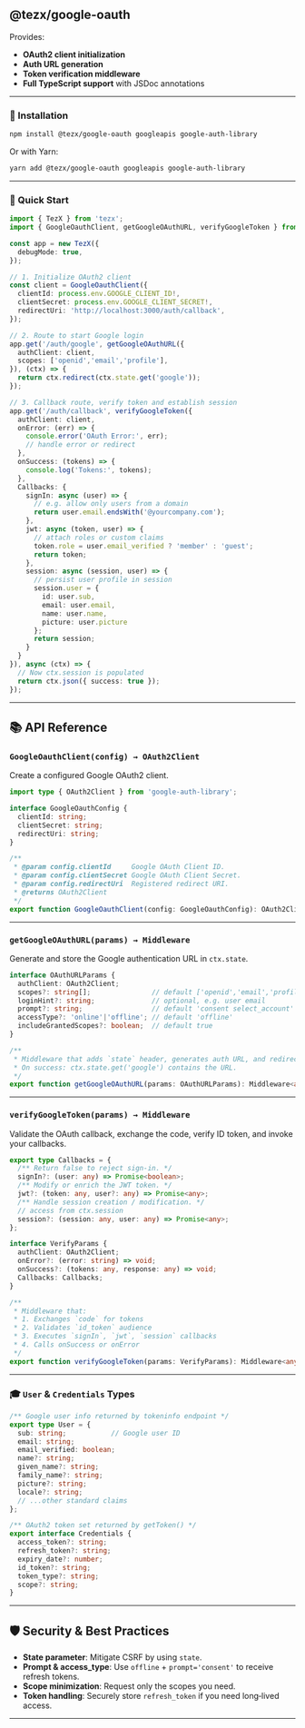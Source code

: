 
## @tezx/google-oauth

Provides:

* **OAuth2 client initialization**
* **Auth URL generation**
* **Token verification middleware**
* **Full TypeScript support** with JSDoc annotations

---

### 🔧 Installation

```bash
npm install @tezx/google-oauth googleapis google-auth-library
```

Or with Yarn:

```bash
yarn add @tezx/google-oauth googleapis google-auth-library
```

---

### 🚀 Quick Start

```ts
import { TezX } from 'tezx';
import { GoogleOauthClient, getGoogleOAuthURL, verifyGoogleToken } from '@tezx/google-oauth';

const app = new TezX({
  debugMode: true,
});

// 1. Initialize OAuth2 client
const client = GoogleOauthClient({
  clientId: process.env.GOOGLE_CLIENT_ID!,
  clientSecret: process.env.GOOGLE_CLIENT_SECRET!,
  redirectUri: 'http://localhost:3000/auth/callback',
});

// 2. Route to start Google login
app.get('/auth/google', getGoogleOAuthURL({
  authClient: client,
  scopes: ['openid','email','profile'],
}), (ctx) => {
  return ctx.redirect(ctx.state.get('google'));
});

// 3. Callback route, verify token and establish session
app.get('/auth/callback', verifyGoogleToken({
  authClient: client,
  onError: (err) => {
    console.error('OAuth Error:', err);
    // handle error or redirect
  },
  onSuccess: (tokens) => {
    console.log('Tokens:', tokens);
  },
  Callbacks: {
    signIn: async (user) => {
      // e.g. allow only users from a domain
      return user.email.endsWith('@yourcompany.com');
    },
    jwt: async (token, user) => {
      // attach roles or custom claims
      token.role = user.email_verified ? 'member' : 'guest';
      return token;
    },
    session: async (session, user) => {
      // persist user profile in session
      session.user = {
        id: user.sub,
        email: user.email,
        name: user.name,
        picture: user.picture
      };
      return session;
    }
  }
}), async (ctx) => {
  // Now ctx.session is populated
  return ctx.json({ success: true });
});

```

---

## 📚 API Reference

### `GoogleOauthClient(config) → OAuth2Client`

Create a configured Google OAuth2 client.

```ts
import type { OAuth2Client } from 'google-auth-library';

interface GoogleOauthConfig {
  clientId: string;
  clientSecret: string;
  redirectUri: string;
}

/**
 * @param config.clientId     Google OAuth Client ID.
 * @param config.clientSecret Google OAuth Client Secret.
 * @param config.redirectUri  Registered redirect URI.
 * @returns OAuth2Client
 */
export function GoogleOauthClient(config: GoogleOauthConfig): OAuth2Client;
```

---

### `getGoogleOAuthURL(params) → Middleware`

Generate and store the Google authentication URL in `ctx.state`.

```ts
interface OAuthURLParams {
  authClient: OAuth2Client;
  scopes?: string[];               // default ['openid','email','profile']
  loginHint?: string;              // optional, e.g. user email
  prompt?: string;                 // default 'consent select_account'
  accessType?: 'online'|'offline'; // default 'offline'
  includeGrantedScopes?: boolean;  // default true
}

/**
 * Middleware that adds `state` header, generates auth URL, and redirects.
 * On success: ctx.state.get('google') contains the URL.
 */
export function getGoogleOAuthURL(params: OAuthURLParams): Middleware<any>;
```

---

### `verifyGoogleToken(params) → Middleware`

Validate the OAuth callback, exchange the code, verify ID token, and invoke your callbacks.

```ts
export type Callbacks = {
  /** Return false to reject sign‑in. */
  signIn?: (user: any) => Promise<boolean>;
  /** Modify or enrich the JWT token. */
  jwt?: (token: any, user?: any) => Promise<any>;
  /** Handle session creation / modification. */
  // access from ctx.session
  session?: (session: any, user: any) => Promise<any>;
};

interface VerifyParams {
  authClient: OAuth2Client;
  onError?: (error: string) => void;
  onSuccess?: (tokens: any, response: any) => void;
  Callbacks: Callbacks;
}

/**
 * Middleware that:
 * 1. Exchanges `code` for tokens  
 * 2. Validates `id_token` audience  
 * 3. Executes `signIn`, `jwt`, `session` callbacks  
 * 4. Calls onSuccess or onError  
 */
export function verifyGoogleToken(params: VerifyParams): Middleware<any>;
```

---

### 🎓 `User` & `Credentials` Types

```ts
/** Google user info returned by tokeninfo endpoint */
export type User = {
  sub: string;           // Google user ID
  email: string;
  email_verified: boolean;
  name?: string;
  given_name?: string;
  family_name?: string;
  picture?: string;
  locale?: string;
  // ...other standard claims
};

/** OAuth2 token set returned by getToken() */
export interface Credentials {
  access_token?: string;
  refresh_token?: string;
  expiry_date?: number;
  id_token?: string;
  token_type?: string;
  scope?: string;
}
```

---

## 🛡 Security & Best Practices

* **State parameter**: Mitigate CSRF by using `state`.
* **Prompt & access\_type**: Use `offline` + `prompt='consent'` to receive refresh tokens.
* **Scope minimization**: Request only the scopes you need.
* **Token handling**: Securely store `refresh_token` if you need long‑lived access.

---
